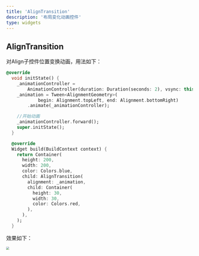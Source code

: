 ```yaml
---
title: 'AlignTransition'
description: '布局变化动画控件'
type: widgets
---
```




## AlignTransition

对Align子控件位置变换动画，用法如下：

```dart
@override
  void initState() {
    _animationController =
        AnimationController(duration: Duration(seconds: 2), vsync: this);
    _animation = Tween<AlignmentGeometry>(
            begin: Alignment.topLeft, end: Alignment.bottomRight)
        .animate(_animationController);

    //开始动画
    _animationController.forward();
    super.initState();
  }

  @override
  Widget build(BuildContext context) {
    return Container(
      height: 200,
      width: 200,
      color: Colors.blue,
      child: AlignTransition(
        alignment: _animation,
        child: Container(
          height: 30,
          width: 30,
          color: Colors.red,
        ),
      ),
    );
  }
```

效果如下：

<img src="http://img.laomengit.com/AlignTransition_1.gif" style="zoom:50%;" />


